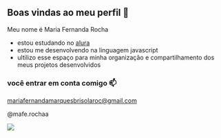 ## Boas vindas ao meu perfil 💙

Meu nome é Maria Fernanda Rocha

- estou estudando no [alura](https:\\www.alura.com.br)
- estou me desenvolvendo na linguagem javascript
- ultilizo esse espaço para minha organização e compartilhamento dos meus projetos desenvolvidos

### você entrar em conta comigo 📫

mariafernandamarquesbrisolaroc@gmail.com

@mafe.rochaa

![](https://media1.tenor.com/m/RzETgP_sQJcAAAAC/sad-smile.gif)

